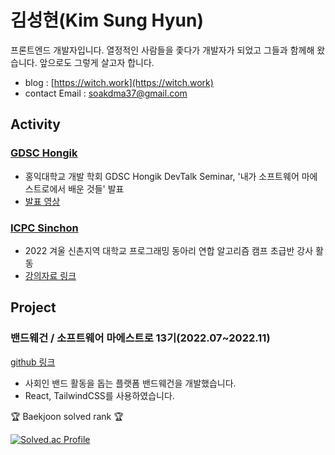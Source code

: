 # 김성현(Kim Sung Hyun)

프론트엔드 개발자입니다. 열정적인 사람들을 좇다가 개발자가 되었고 그들과 함께해 왔습니다. 앞으로도 그렇게 살고자 합니다.

- blog : [https://witch.work](https://witch.work)
- contact Email : <a href="mailto:soakdma37@gmail.com">soakdma37@gmail.com</a>

## Activity

### [GDSC Hongik](https://www.gdschongik.com/)
- 홍익대학교 개발 학회 GDSC Hongik DevTalk Seminar, '내가 소프트웨어 마에스트로에서 배운 것들' 발표
- [발표 영상](https://www.youtube.com/watch?v=RXpOaKQES-g)

### [ICPC Sinchon](https://icpc-sinchon.io/suapc)
- 2022 겨울 신촌지역 대학교 프로그래밍 동아리 연합 알고리즘 캠프 초급반 강사 활동
- [강의자료 링크](https://github.com/witch-factory/2022-winter-sinchon-lecture)

## Project

### 밴드웨건 / 소프트웨어 마에스트로 13기(2022.07~2022.11)

[github 링크](https://github.com/swm-broccoli/bandwagon-frontend-revise)
- 사회인 밴드 활동을 돕는 플랫폼 밴드웨건을 개발했습니다.
- React, TailwindCSS를 사용하였습니다.

<p>🏆 Baekjoon solved rank 🏆</p>

[![Solved.ac Profile](http://mazassumnida.wtf/api/v2/generate_badge?boj=city)](https://solved.ac/city/)
